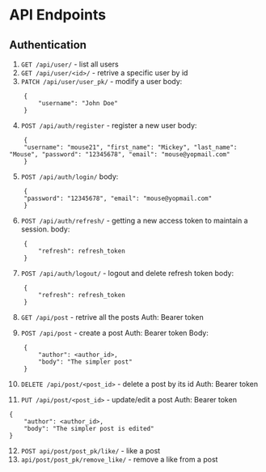 # API Endpoints
## Authentication
1. `GET /api/user/` - list all users
2. `GET /api/user/<id>/` - retrive a specific user by id
3. `PATCH /api/user/user_pk/` - modify a user
body:
```
    {
        "username": "John Doe"
    }
```

4. `POST /api/auth/register` - register a new user
body:
```
    {
    "username": "mouse21", "first_name": "Mickey", "last_name": "Mouse", "password": "12345678", "email": "mouse@yopmail.com"
    }
```
5. `POST /api/auth/login/`
body:
```
    {
    "password": "12345678", "email": "mouse@yopmail.com"
    }
```
6. `POST /api/auth/refresh/` - getting a new access token to maintain a session.
body:
```
    {
        "refresh": refresh_token
    }
```
7. `POST /api/auth/logout/` - logout and delete refresh token
body:
```
    {
        "refresh": refresh_token
    }
```

8. `GET /api/post` - retrive all the posts 
Auth: Bearer token

9. `POST /api/post` - create a post
Auth: Bearer token
Body:
```
    {
        "author": <author_id>,
        "body": "The simpler post"
    }
```
10. `DELETE /api/post/<post_id>` - delete a post by its id
Auth: Bearer token

11. `PUT /api/post/<post_id>` - update/edit a post
Auth: Bearer token
```
{
    "author": <author_id>,
    "body": "The simpler post is edited"
}
```

12. `POST api/post/post_pk/like/` - like a post
13. `api/post/post_pk/remove_like/` - remove a like from a post